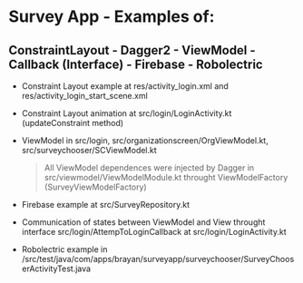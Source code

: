 
# Survey App - Examples of:
## ConstraintLayout - Dagger2 - ViewModel - Callback (Interface) - Firebase - Robolectric

- Constraint Layout example at res/activity_login.xml and res/activity_login_start_scene.xml
- Constraint Layout animation at src/login/LoginActivity.kt (updateConstraint method)
- ViewModel in src/login, src/organizationscreen/OrgViewModel.kt, src/surveychooser/SCViewModel.kt
	>All ViewModel dependences were injected by Dagger in src/viewmodel/ViewModelModule.kt throught ViewModelFactory (SurveyViewModelFactory)

- Firebase example at src/SurveyRepository.kt
- Communication of states between ViewModel and View throught interface src/login/AttempToLoginCallback at src/login/LoginActivity.kt

- Robolectric example in /src/test/java/com/apps/brayan/surveyapp/surveychooser/SurveyChooserActivityTest.java

